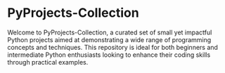 # PyProjects-Collection
Welcome to PyProjects-Collection, a curated set of small yet impactful Python projects aimed at demonstrating a wide range of programming concepts and techniques. This repository is ideal for both beginners and intermediate Python enthusiasts looking to enhance their coding skills through practical examples.
